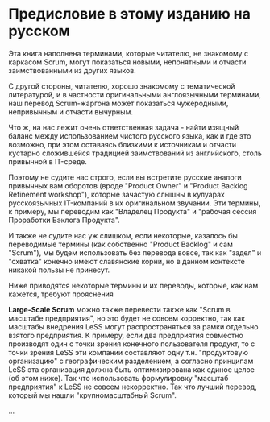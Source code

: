 # Предисловие в этому изданию на русском

Эта книга наполнена терминами, которые читателю, не знакомому с каркасом Scrum, могут показаться новыми, непонятными и отчасти заимствованными из других языков. 

С другой стороны, читателю, хорошо знакомому с тематической литературой, и в частности оригинальными англоязычными терминами, наш перевод Scrum-жаргона может показаться чужеродными, непривычным и отчасти вычурным.

Что ж, на нас лежит очень ответственная задача - найти изящный баланс между использованием чистого русского языка, как и где это возможно, при этом оставаясь близкими к источникам и отчасти кустарно сложившейся традицией заимствований из английского, столь привычной в IT-среде.

Поэтому не судите нас строго, если вы встретите русские аналоги привычных вам оборотов (вроде "Product Owner" и "Product Backlog Refinement workshop"), которые зачастую слышны в кулуарах русскоязычных IT-компаний в их оригинальном звучании. Эти термины, к примеру, мы переводим как "Владелец Продукта" и "рабочая сессия Проработки Бэклога Продукта".

И также не судите нас уж слишком, если некоторые, казалось бы переводимые термины (как собственно "Product Backlog" и сам "Scrum"), мы будем использовать без перевода вовсе, так как "задел" и "схватка" конечно имеют славянские корни, но в данном контексте никакой пользы не принесут.

Ниже приводятся некоторые термины и их переводы, которые, как нам кажется, требуют прояснения

**Large-Scale Scrum** можно также перевести также как "Scrum в масштабе предприятия", но это будет не совсем корректно, так как масштабы внедрения LeSS могут распространяться за рамки отдельно взятого предприятия. К примеру, если два предприятия совместно производят один с точки зрения конечного пользователя продукт, то с точки зрения LeSS эти компании составляют одну т.н. "продуктовую организацию" с географическим разделением, а согласно принципам LeSS эта организация должна быть оптимизирована как единое целое (об этом ниже). Так что использовать формулировку "масштаб предприятия" к LeSS не совсем некорректно. Так что лучший перевод, который мы нашли "крупномасштабный Scrum".

...